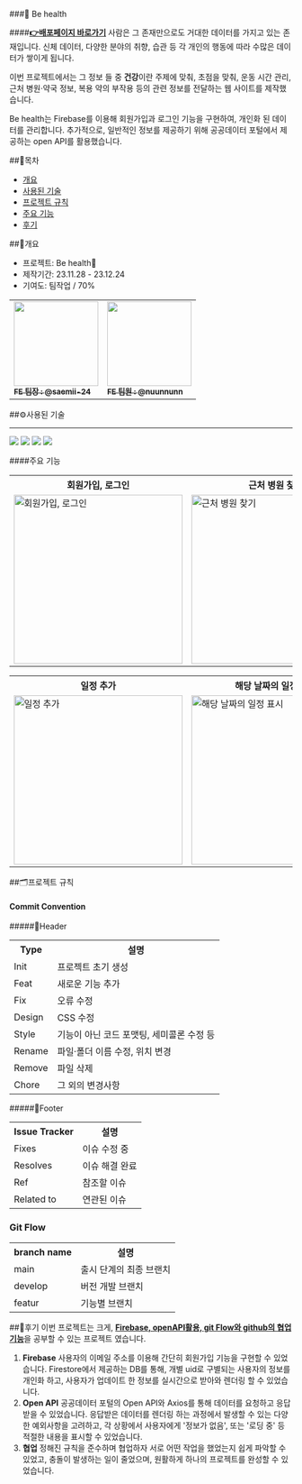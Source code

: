 ###:runner: Be health

####**<a href="https://behealth-bcab3.web.app/" target="_blank">:point_right:<u>배포페이지 바로가기</u></a>**
사람은 그 존재만으로도 거대한 데이터를 가지고 있는 존재입니다. 신체 데이터, 다양한 분야의 취향, 습관 등 각 개인의 행동에 따라 수많은 데이터가 쌓이게 됩니다.

이번 프로젝트에서는 그 정보 들 중 <b>건강</b>이란 주제에 맞춰, 초점을 맞춰, 운동 시간 관리, 근처 병원·약국 정보, 복용 약의 부작용 등의 관련 정보를 전달하는 웹 사이트를 제작했습니다.

Be health는 Firebase를 이용해 회원가입과 로그인 기능을 구현하여, 개인화 된 데이터를 관리합니다. 추가적으로, 일반적인 정보를 제공하기 위해 공공데이터 포털에서 제공하는 open API를 활용했습니다.

##:link:목차

- [개요](#개요)
- [사용된 기술](#사용된-기술)
- [프로젝트 규칙](#프로젝트-규칙)
- [주요 기능](#주요-기능)
- [후기](#후기)

##📂개요

- 프로젝트: Be health:running:
- 제작기간: 23.11.28 - 23.12.24
- 기여도: 팀작업 / 70%
<table>
  <tbody>
    <tr>
      <td><a href="https://github.com/saemii-24"><img src="https://github.com/saemii-24/BeHealth/assets/139088277/87e1f0d8-e840-44cd-8763-4b02c0a602ff" style="height: 150px; width:150px" alt=""/><br /><sub><b>FE 팀장 : @saemii-24</b></sub></a><br /></td>
      <td><a href="https://github.com/nuunnunn"><img src="https://github.com/saemii-24/BeHealth/assets/139088277/71cea4fe-5817-4df7-b4fc-6100413b8798" style=" height: 150px;width:150px"alt=""/><br /><sub><b>FE 팀원 : @nuunnunn </b></sub></a><br /></td>
    </tr>
  </tbody>
</table>

##⚙️사용된 기술

---

<img src="https://img.shields.io/badge/react-61DAFB?style=for-the-badge&logo=react&logoColor=black">
  <img src="https://img.shields.io/badge/AXIOS-5A29E4?style=for-the-badge&logo=AXIOS&logoColor=white">
  <img src="https://img.shields.io/badge/typescript-3178C6?style=for-the-badge&logo=typescript&logoColor=white">
  <img src="https://img.shields.io/badge/firebase-FFCA28?style=for-the-badge&logo=firebase&logoColor=black">

####주요 기능

<table style="width:100%">
  <tr>
    <th style="width:300px">회원가입, 로그인</th>
    <th style="width:300px">근처 병원 찾기</th>
    <th style="width:300px">약 부작용 검색</th>
    <th style="width:300px">관련 건강 정보</th>
  </tr>
  <tr>
    <td><img src="https://github.com/saemii-24/BeHealth/assets/139088277/d7a980c7-4eee-4898-bf49-6ecb256e75f1" alt="회원가입, 로그인" width="300px"></td>
    <td><img src="https://github.com/saemii-24/BeHealth/assets/139088277/8ac0d973-1a06-4d01-90ca-830039d52af8" alt="근처 병원 찾기" width="300px"></td>
    <td><img src="https://github.com/saemii-24/BeHealth/assets/139088277/ffb61534-9332-44dd-8449-f83403037d61" alt="약 부작용 검색" width="300px"></td>
    <td><img src="https://github.com/saemii-24/BeHealth/assets/139088277/1d2ecbef-09d0-4e80-99ab-9df786a0d4dc" alt="관련 건강 정보" width="300px"></td>
  </tr>
</table>

<table style="width:100%">
  <tr>
    <th style="width:300px">일정 추가</th>
    <th style="width:300px">해당 날짜의 일정 표시</th>
    <th style="width:300px">프로필 추가</th>
    <th style="width:300px">BMI 계산</th>
  </tr>
  <tr>
    <td><img src="https://github.com/saemii-24/BeHealth/assets/139088277/856ba8ee-6411-4642-af5c-5fae795b6de0" alt="일정 추가" width="300px"></td>
    <td><img src="https://github.com/saemii-24/BeHealth/assets/139088277/6b17ef20-253d-4b7c-9d04-f411d731a984" alt="해당 날짜의 일정 표시" width="300px"></td>
    <td><img src="https://github.com/saemii-24/BeHealth/assets/139088277/0da2d331-7b1a-430d-9f46-818cac1b27b5" alt="프로필 추가" width="300px"></td>
    <td><img src="https://github.com/saemii-24/BeHealth/assets/139088277/eb87b29a-c528-4a56-9a23-d0100d32a871" alt="BMI 계산" width="300px"></td>
  </tr>
</table>

##:card_index_dividers:프로젝트 규칙

#### Commit Convention

#####📌Header

<table>
  <tr>
    <th>Type</th>
    <th>설명</th>
  </tr>
  <tr>
    <td>Init</td>
    <td>프로젝트 초기 생성</td>
  <tr>
  <tr>
    <td>Feat</td>
    <td>새로운 기능 추가</td>
  </tr>
  <tr>
    <td>Fix</td>
    <td>오류 수정</td>
  </tr>
  <tr>
    <td>Design</td>
    <td>CSS 수정</td>
  </tr>
  <tr>
    <td>Style</td>
    <td>기능이 아닌 코드 포맷팅, 세미콜론 수정 등</td>
  </tr>
    <td>Rename</td>
    <td>파일·폴더 이름 수정, 위치 변경</td>
  </tr>
  <tr>
    <td>Remove</td>
    <td>파일 삭제</td>
  </tr>
  <tr>
    <td>Chore</td>
    <td>그 외의 변경사항</td>
  </tr>
</table>

#####📌Footer

<table>
  <tr>
    <th>Issue Tracker</th>
    <th>설명</th>
  </tr>
  <tr>
    <td>Fixes</td>
    <td>이슈 수정 중</td>
  </tr>
  <tr>
    <td>Resolves</td>
    <td>이슈 해결 완료</td>
  </tr>
  <tr>
    <td>Ref</td>
    <td>참조할 이슈</td>
  </tr>
  <tr>
    <td>Related to</td>
    <td>연관된 이슈</td>
  </tr>
</table>

### Git Flow

<table>
  <tr>
    <th>branch name</th>
    <th>설명</th>
  </tr>
  <tr>
    <td>main</td>
    <td>출시 단계의 최종 브랜치</td>
  </tr>
  <tr>
    <td>develop</td>
    <td>버전 개발 브랜치</td>
  </tr>
  <tr>
    <td>featur</td>
    <td>기능별 브랜치</td>
  </tr>
</table>

##:memo:후기
이번 프로젝트는 크게, <u>**Firebase, openAPI활용, git Flow와 github의 협업 기능**</u>을 공부할 수 있는 프로젝트 였습니다.

1. **Firebase**
   사용자의 이메일 주소를 이용해 간단히 회원가입 기능을 구현할 수 있었습니다. Firestore에서 제공하는 DB를 통해, 개별 uid로 구별되는 사용자의 정보를 개인화 하고, 사용자가 업데이트 한 정보를 실시간으로 받아와 렌더링 할 수 있었습니다.
2. **Open API**
   공공데이터 포털의 Open API와 Axios를 통해 데이터를 요청하고 응답받을 수 있었습니다. 응답받은 데이터를 렌더링 하는 과정에서 발생할 수 있는 다양한 예외사항을 고려하고, 각 상황에서 사용자에게 '정보가 없음', 또는 '로딩 중' 등 적절한 내용을 표시할 수 있었습니다.
3. **협업**
   정해진 규칙을 준수하며 협업하자 서로 어떤 작업을 했었는지 쉽게 파악할 수 있었고, 충돌이 발생하는 일이 줄었으며, 원활하게 하나의 프로젝트를 완성할 수 있었습니다.
